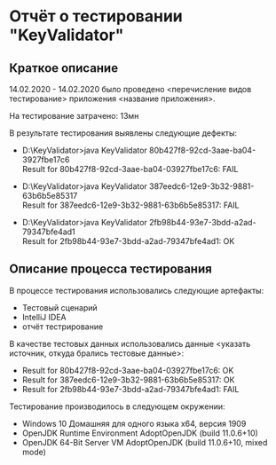# Отчёт о тестировании "KeyValidator"
## Краткое описание
14.02.2020 - 14.02.2020 было проведено <перечисление видов тестирование> приложения <название приложения>.

На тестирование затрачено: 13мн

В результате тестирования выявлены следующие дефекты:

* D:\KeyValidator>java KeyValidator 80b427f8-92cd-3aae-ba04-3927fbe17c6 \
 Result for 80b427f8-92cd-3aae-ba04-03927fbe17c6: FAIL

* D:\KeyValidator>java KeyValidator 387eedc6-12e9-3b32-9881-63b6b5e85317 \
 Result for 387eedc6-12e9-3b32-9881-63b6b5e85317: FAIL

* D:\KeyValidator>java KeyValidator 2fb98b44-93e7-3bdd-a2ad-79347bfe4ad1 \
 Result for 2fb98b44-93e7-3bdd-a2ad-79347bfe4ad1: OK

## Описание процесса тестирования

В процессе тестирования использовались следующие артефакты:

* Тестовый сценарий
* IntelliJ IDEA
* отчёт тестрирование

В качестве тестовых данных использовались данные <указать источник, откуда брались тестовые данные>:

* Result for  80b427f8-92cd-3aae-ba04-03927fbe17c6: OK
* Result for 387eedc6-12e9-3b32-9881-63b6b5e85317: ОК
* Result for  2fb98b44-93e7-3bdd-a2ad-79347bfe4ad1: FAIL

Тестирование производилось в следующем окружении:

* Windows 10 Домашняя для одного языка х64, версия 1909
* OpenJDK Runtime Environment AdoptOpenJDK (build 11.0.6+10)
* OpenJDK 64-Bit Server VM AdoptOpenJDK (build 11.0.6+10, mixed mode)
